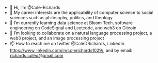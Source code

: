 - 👋 Hi, I’m @Cole-Richards
- 👀 My career interests are the applicability of computer science to social sciences such as philosophy, politics, and theology
- 🌱 I’m currently learning data science at Bloom Tech, software engineering on CodeSignal and Leetcode, and web3 on Gitcoin
- 💞️ I’m looking to collaborate on a natural language processing project, a web3 project, and an image processing project 
- 📫 How to reach me on twitter @ColeDRichards, LinkedIn: https://www.linkedin.com/in/colerichards1029/, and by email: richards.coled@gmail.com

<!---
Cole-Richards/Cole-Richards is a ✨ special ✨ repository because its `README.md` (this file) appears on your GitHub profile.
You can click the Preview link to take a look at your changes.
--->
